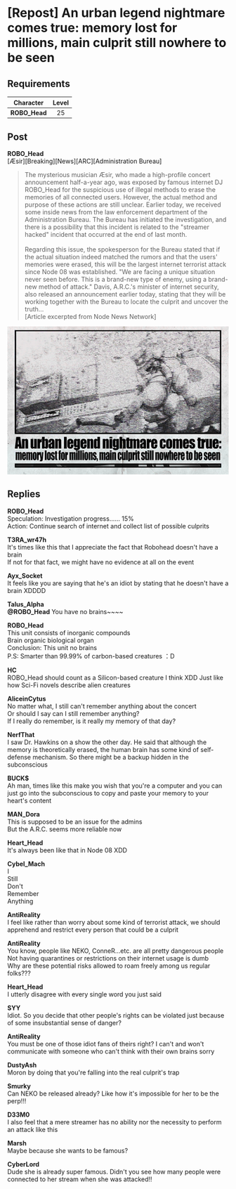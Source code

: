 # [Repost] An urban legend nightmare comes true: memory lost for millions, main culprit still nowhere to be seen
## Requirements
|  Character  |Level|
|-------------|:---:|
|**ROBO_Head**| 25  |

## Post
**ROBO_Head**<br>
[Æsir][Breaking][News][ARC][Administration Bureau]<br>
> The mysterious musician Æsir, who made a high-profile concert announcement half-a-year ago, was exposed by famous internet DJ ROBO\_Head for the suspicious use of illegal methods to erase the memories of all connected users. However, the actual method and purpose of these actions are still unclear. Earlier today, we received some inside news from the law enforcement department of the Administration Bureau. The Bureau has initiated the investigation, and there is a possibility that this incident is related to the "streamer hacked" incident that occurred at the end of last month.<br>
> <br>
> Regarding this issue, the spokesperson for the Bureau stated that if the actual situation indeed matched the rumors and that the users' memories were erased, this will be the largest internet terrorist attack since Node 08 was established. "We are facing a unique situation never seen before. This is a brand-new type of enemy, using a brand-new method of attack." Davis, A.R.C.'s minister of internet security, also released an announcement earlier today, stating that they will be working together with the Bureau to locate the culprit and uncover the truth...<br>
[Article excerpted from Node News Network]

![r2501.png](./attachments/r2501.png)
## Replies
**ROBO_Head**<br>
Speculation: Investigation progress...... 15%<br>
Action: Continue search of internet and collect list of possible culprits

**T3RA_wr47h**<br>
It's times like this that I appreciate the fact that Robohead doesn't have a brain<br>
If not for that fact, we might have no evidence at all on the event

**Ayx_Socket**<br>
It feels like you are saying that he's an idiot by stating that he doesn't have a brain XDDDD

**Talus_Alpha**<br>
**@ROBO\_Head** You have no brains~~~~

**ROBO_Head**<br>
This unit consists of inorganic compounds<br>
Brain organic biological organ<br>
Conclusion: This unit no brains<br>
P.S: Smarter than 99.99% of carbon-based creatures ：D

**HC**<br>
ROBO\_Head should count as a Silicon-based creature I think XDD Just like how Sci-Fi novels describe alien creatures

**AliceinCytus**<br>
No matter what, I still can't remember anything about the concert<br>
Or should I say can I still remember anything?<br>
If I really do remember, is it really my memory of that day?

**NerfThat**<br>
I saw Dr. Hawkins on a show the other day. He said that although the memory is theoretically erased, the human brain has some kind of self-defense mechanism. So there might be a backup hidden in the subconscious

**BUCK$**<br>
Ah man, times like this make you wish that you're a computer and you can just go into the subconscious to copy and paste your memory to your heart's content

**MAN_Dora**<br>
This is supposed to be an issue for the admins<br>
But the A.R.C. seems more reliable now 

**Heart_Head**<br>
It's always been like that in Node 08 XDD

**Cybel_Mach**<br>
I<br>
Still<br>
Don't<br>
Remember<br>
Anything

**AntiReality**<br>
I feel like rather than worry about some kind of terrorist attack, we should apprehend and restrict every person that could be a culprit

**AntiReality**<br>
You know, people like NEKO, ConneR...etc. are all pretty dangerous people<br>
Not having quarantines or restrictions on their internet usage is dumb<br>
Why are these potential risks allowed to roam freely among us regular folks???

**Heart_Head**<br>
I utterly disagree with every single word you just said

**SYY**<br>
Idiot. So you decide that other people's rights can be violated just because of some insubstantial sense of danger?

**AntiReality**<br>
You must be one of those idiot fans of theirs right? I can't and won't communicate with someone who can't think with their own brains sorry

**DustyAsh**<br>
Moron by doing that you're falling into the real culprit's trap

**Smurky**<br>
Can NEKO be released already? Like how it's impossible for her to be the perp!!!

**D33M0**<br>
I also feel that a mere streamer has no ability nor the necessity to perform an attack like this

**Marsh**<br>
Maybe because she wants to be famous?

**CyberLord**<br>
Dude she is already super famous. Didn't you see how many people were connected to her stream when she was attacked!!

